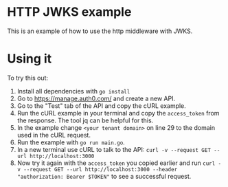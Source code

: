 # HTTP JWKS example

This is an example of how to use the http middleware with JWKS.

# Using it

To try this out:
1. Install all dependencies with `go install`
1. Go to https://manage.auth0.com/ and create a new API.
1. Go to the "Test" tab of the API and copy the cURL example.
1. Run the cURL example in your terminal and copy the `access_token` from the response. The tool jq can be helpful for this.
1. In the example change `<your tenant domain>` on line 29 to the domain used in the cURL request.
1. Run the example with `go run main.go`.
1. In a new terminal use cURL to talk to the API: `curl -v --request GET --url http://localhost:3000`
1. Now try it again with the `access_token` you copied earlier and run `curl -v --request GET --url http://localhost:3000 --header "authorization: Bearer $TOKEN"` to see a successful request.
